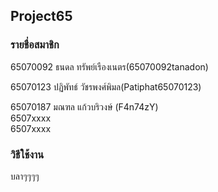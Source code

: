 ## Project65

### รายชื่อสมาชิก

65070092 ธนดล ทรัพย์เรืองเนตร(65070092tanadon) 

65070123 ปฏิพัทธ์ วัชรพงศ์พิมล(Patiphat65070123)     

65070187 มณฑล แก้วบริวงษ์ (F4n74zY)    
6507xxxx  
6507xxxx  

### วิธีใช้งาน

บลาๆๆๆๆ
